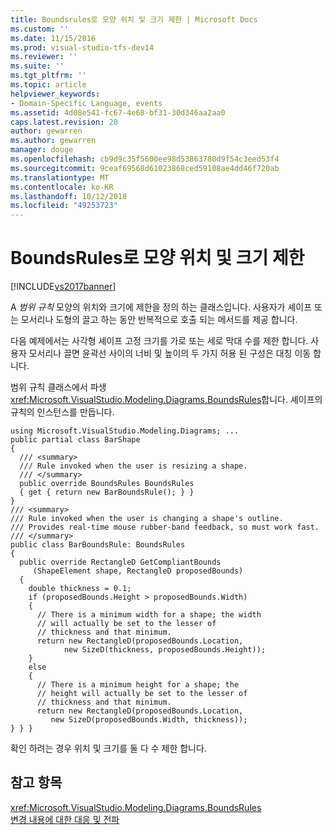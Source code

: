 ```yaml
---
title: Boundsrules로 모양 위치 및 크기 제한 | Microsoft Docs
ms.custom: ''
ms.date: 11/15/2016
ms.prod: visual-studio-tfs-dev14
ms.reviewer: ''
ms.suite: ''
ms.tgt_pltfrm: ''
ms.topic: article
helpviewer_keywords:
- Domain-Specific Language, events
ms.assetid: 4d08e541-fc67-4e68-bf31-30d346aa2aa0
caps.latest.revision: 20
author: gewarren
ms.author: gewarren
manager: douge
ms.openlocfilehash: cb9d9c35f5600ee98d53863780d9f54c3eed53f4
ms.sourcegitcommit: 9ceaf69568d61023868ced59108ae4dd46f720ab
ms.translationtype: MT
ms.contentlocale: ko-KR
ms.lasthandoff: 10/12/2018
ms.locfileid: "49253723"
---
```

# <a name="boundsrules-constrain-shape-location-and-size"></a>BoundsRules로 모양 위치 및 크기 제한
[!INCLUDE[vs2017banner](../includes/vs2017banner.md)]

A *범위 규칙* 모양의 위치와 크기에 제한을 정의 하는 클래스입니다. 사용자가 셰이프 또는 모서리나 도형의 끌고 하는 동안 반복적으로 호출 되는 메서드를 제공 합니다.  
  
 다음 예제에서는 사각형 셰이프 고정 크기를 가로 또는 세로 막대 수를 제한 합니다. 사용자 모서리나 끌면 윤곽선 사이의 너비 및 높이의 두 가지 허용 된 구성은 대칭 이동 합니다.  
  
 범위 규칙 클래스에서 파생 <xref:Microsoft.VisualStudio.Modeling.Diagrams.BoundsRules>합니다. 셰이프의 규칙의 인스턴스를 만듭니다.  
  
```  
using Microsoft.VisualStudio.Modeling.Diagrams; ...  
public partial class BarShape  
{  
  /// <summary>  
  /// Rule invoked when the user is resizing a shape.  
  /// </summary>  
  public override BoundsRules BoundsRules  
  { get { return new BarBoundsRule(); } }  
}  
/// <summary>  
/// Rule invoked when the user is changing a shape's outline.  
/// Provides real-time mouse rubber-band feedback, so must work fast.  
/// </summary>  
public class BarBoundsRule: BoundsRules  
{   
  public override RectangleD GetCompliantBounds   
     (ShapeElement shape, RectangleD proposedBounds)  
  {  
    double thickness = 0.1;  
    if (proposedBounds.Height > proposedBounds.Width)  
    {  
      // There is a minimum width for a shape; the width  
      // will actually be set to the lesser of   
      // thickness and that minimum.  
      return new RectangleD(proposedBounds.Location,   
            new SizeD(thickness, proposedBounds.Height));  
    }  
    else  
    {  
      // There is a minimum height for a shape; the   
      // height will actually be set to the lesser of   
      // thickness and that minimum.  
      return new RectangleD(proposedBounds.Location,   
         new SizeD(proposedBounds.Width, thickness));  
} } }  
```  
  
 확인 하려는 경우 위치 및 크기를 둘 다 수 제한 합니다.  
  
## <a name="see-also"></a>참고 항목  
 <xref:Microsoft.VisualStudio.Modeling.Diagrams.BoundsRules>   
 [변경 내용에 대한 대응 및 전파](../modeling/responding-to-and-propagating-changes.md)



